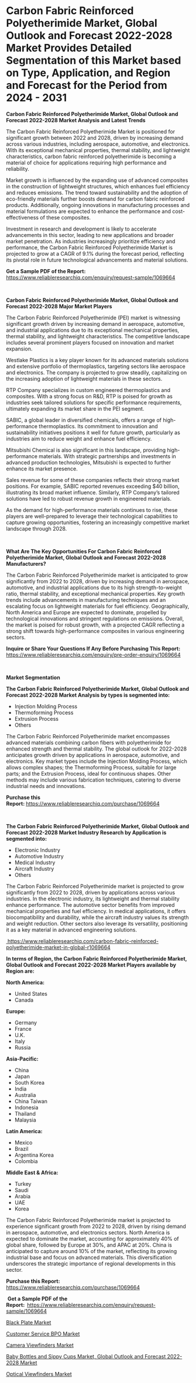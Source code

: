 <p><h1>Carbon Fabric Reinforced Polyetherimide Market, Global Outlook and Forecast 2022-2028 Market Provides Detailed Segmentation of this Market based on Type, Application, and Region and Forecast for the Period from 2024 - 2031</h1></p><p><strong>Carbon Fabric Reinforced Polyetherimide Market, Global Outlook and Forecast 2022-2028 Market Analysis and Latest Trends</strong></p>
<p><p>The Carbon Fabric Reinforced Polyetherimide Market is positioned for significant growth between 2022 and 2028, driven by increasing demand across various industries, including aerospace, automotive, and electronics. With its exceptional mechanical properties, thermal stability, and lightweight characteristics, carbon fabric reinforced polyetherimide is becoming a material of choice for applications requiring high performance and reliability. </p><p>Market growth is influenced by the expanding use of advanced composites in the construction of lightweight structures, which enhances fuel efficiency and reduces emissions. The trend toward sustainability and the adoption of eco-friendly materials further boosts demand for carbon fabric reinforced products. Additionally, ongoing innovations in manufacturing processes and material formulations are expected to enhance the performance and cost-effectiveness of these composites.</p><p>Investment in research and development is likely to accelerate advancements in this sector, leading to new applications and broader market penetration. As industries increasingly prioritize efficiency and performance, the Carbon Fabric Reinforced Polyetherimide Market is projected to grow at a CAGR of 9.1% during the forecast period, reflecting its pivotal role in future technological advancements and material solutions.</p></p>
<p><strong>Get a Sample PDF of the Report:&nbsp;</strong> <a href="https://www.reliableresearchiq.com/enquiry/request-sample/1069664">https://www.reliableresearchiq.com/enquiry/request-sample/1069664</a></p>
<p>&nbsp;</p>
<p><strong>Carbon Fabric Reinforced Polyetherimide Market, Global Outlook and Forecast 2022-2028 Major Market Players</strong></p>
<p><p>The Carbon Fabric Reinforced Polyetherimide (PEI) market is witnessing significant growth driven by increasing demand in aerospace, automotive, and industrial applications due to its exceptional mechanical properties, thermal stability, and lightweight characteristics. The competitive landscape includes several prominent players focused on innovation and market expansion.</p><p>Westlake Plastics is a key player known for its advanced materials solutions and extensive portfolio of thermoplastics, targeting sectors like aerospace and electronics. The company is projected to grow steadily, capitalizing on the increasing adoption of lightweight materials in these sectors.</p><p>RTP Company specializes in custom engineered thermoplastics and composites. With a strong focus on R&D, RTP is poised for growth as industries seek tailored solutions for specific performance requirements, ultimately expanding its market share in the PEI segment.</p><p>SABIC, a global leader in diversified chemicals, offers a range of high-performance thermoplastics. Its commitment to innovation and sustainability initiatives positions it well for future growth, particularly as industries aim to reduce weight and enhance fuel efficiency.</p><p>Mitsubishi Chemical is also significant in this landscape, providing high-performance materials. With strategic partnerships and investments in advanced production technologies, Mitsubishi is expected to further enhance its market presence.</p><p>Sales revenue for some of these companies reflects their strong market positions. For example, SABIC reported revenues exceeding $40 billion, illustrating its broad market influence. Similarly, RTP Company’s tailored solutions have led to robust revenue growth in engineered materials.</p><p>As the demand for high-performance materials continues to rise, these players are well-prepared to leverage their technological capabilities to capture growing opportunities, fostering an increasingly competitive market landscape through 2028.</p></p>
<p>&nbsp;</p>
<p><strong>What Are The Key Opportunities For Carbon Fabric Reinforced Polyetherimide Market, Global Outlook and Forecast 2022-2028 Manufacturers?</strong></p>
<p><p>The Carbon Fabric Reinforced Polyetherimide market is anticipated to grow significantly from 2022 to 2028, driven by increasing demand in aerospace, automotive, and industrial applications due to its high strength-to-weight ratio, thermal stability, and exceptional mechanical properties. Key growth trends include advancements in manufacturing techniques and an escalating focus on lightweight materials for fuel efficiency. Geographically, North America and Europe are expected to dominate, propelled by technological innovations and stringent regulations on emissions. Overall, the market is poised for robust growth, with a projected CAGR reflecting a strong shift towards high-performance composites in various engineering sectors.</p></p>
<p><strong>Inquire or Share Your Questions If Any Before Purchasing This Report:</strong> <a href="https://www.reliableresearchiq.com/enquiry/pre-order-enquiry/1069664">https://www.reliableresearchiq.com/enquiry/pre-order-enquiry/1069664</a></p>
<p>&nbsp;</p>
<p><strong>Market Segmentation</strong></p>
<p><strong>The Carbon Fabric Reinforced Polyetherimide Market, Global Outlook and Forecast 2022-2028 Market Analysis by types is segmented into:</strong></p>
<p><ul><li>Injection Molding Process</li><li>Thermoforming Process</li><li>Extrusion Process</li><li>Others</li></ul></p>
<p><p>The Carbon Fabric Reinforced Polyetherimide market encompasses advanced materials combining carbon fibers with polyetherimide for enhanced strength and thermal stability. The global outlook for 2022-2028 anticipates growth driven by applications in aerospace, automotive, and electronics. Key market types include the Injection Molding Process, which allows complex shapes; the Thermoforming Process, suitable for large parts; and the Extrusion Process, ideal for continuous shapes. Other methods may include various fabrication techniques, catering to diverse industrial needs and innovations.</p></p>
<p><strong>Purchase this Report:&nbsp;</strong><a href="https://www.reliableresearchiq.com/purchase/1069664">https://www.reliableresearchiq.com/purchase/1069664</a></p>
<p>&nbsp;</p>
<p><strong>The Carbon Fabric Reinforced Polyetherimide Market, Global Outlook and Forecast 2022-2028 Market Industry Research by Application is segmented into:</strong></p>
<p><ul><li>Electronic Industry</li><li>Automotive Industry</li><li>Medical Industry</li><li>Aircraft Industry</li><li>Others</li></ul></p>
<p><p>The Carbon Fabric Reinforced Polyetherimide market is projected to grow significantly from 2022 to 2028, driven by applications across various industries. In the electronic industry, its lightweight and thermal stability enhance performance. The automotive sector benefits from improved mechanical properties and fuel efficiency. In medical applications, it offers biocompatibility and durability, while the aircraft industry values its strength and weight reduction. Other sectors also leverage its versatility, positioning it as a key material in advanced engineering solutions.</p></p>
<p><a href="https://www.reliableresearchiq.com/carbon-fabric-reinforced-polyetherimide-market-in-global-r1069664">&nbsp;https://www.reliableresearchiq.com/carbon-fabric-reinforced-polyetherimide-market-in-global-r1069664</a></p>
<p><strong>In terms of Region, the Carbon Fabric Reinforced Polyetherimide Market, Global Outlook and Forecast 2022-2028 Market Players available by Region are:</strong></p>
<p>
    <p> <strong> North America: </strong>
        <ul>
            <li>United States</li>
            <li>Canada</li>
        </ul>
        </p> 
    <p> <strong> Europe: </strong>
        <ul>
            <li>Germany</li>
            <li>France</li>
            <li>U.K.</li>
            <li>Italy</li>
            <li>Russia</li>
        </ul>
        </p> 
    <p> <strong> Asia-Pacific: </strong>
        <ul>
            <li>China</li>
            <li>Japan</li>
            <li>South Korea</li>
            <li>India</li>
            <li>Australia</li>
            <li>China Taiwan</li>
            <li>Indonesia</li>
            <li>Thailand</li>
            <li>Malaysia</li>
        </ul>
        </p> 
    <p> <strong> Latin America: </strong>
        <ul>
            <li>Mexico</li>
            <li>Brazil</li>
            <li>Argentina Korea</li>
            <li>Colombia</li>
        </ul>
        </p> 
    <p> <strong> Middle East & Africa: </strong>
        <ul>
            <li>Turkey</li>
            <li>Saudi</li>
            <li>Arabia</li>
            <li>UAE</li>
            <li>Korea</li>
        </ul>
    </p>
    </p>
<p><p>The Carbon Fabric Reinforced Polyetherimide market is projected to experience significant growth from 2022 to 2028, driven by rising demand in aerospace, automotive, and electronics sectors. North America is expected to dominate the market, accounting for approximately 40% of global share, followed by Europe at 30%, and APAC at 20%. China is anticipated to capture around 10% of the market, reflecting its growing industrial base and focus on advanced materials. This diversification underscores the strategic importance of regional developments in this sector.</p></p>
<p><strong>Purchase this Report: </strong><a href="https://www.reliableresearchiq.com/purchase/1069664">https://www.reliableresearchiq.com/purchase/1069664</a></p>
<p>&nbsp;<strong>Get a Sample PDF of the Report:&nbsp;&nbsp;</strong><a href="https://www.reliableresearchiq.com/enquiry/request-sample/1069664">https://www.reliableresearchiq.com/enquiry/request-sample/1069664</a></p>
<p><strong></strong></p>
<p><p><a href="https://issuu.com/reportprime-2/docs/black-plate-market-size-2030.pptx_5137915e687201">Black Plate Market</a></p><p><a href="https://www.linkedin.com/pulse/analyzing-customer-service-bpo-market-dynamics-growth-jo3qe?trackingId=S0N8HmCESTa45HVtlB3zBQ%3D%3D">Customer Service BPO Market</a></p><p><a href="https://medium.com/@marynelson695/the-global-camera-viewfinders-market-is-a-dynamic-and-growing-industry-090c130e5bdb">Camera Viewfinders Market</a></p><p><a href="https://github.com/jeffreybishop26/Market-Research-Report-List-1/blob/main/baby-bottles-and-sippy-cups-market-global-outlook-and-forecast-2022-2028-market.md">Baby Bottles and Sippy Cups Market, Global Outlook and Forecast 2022-2028 Market</a></p><p><a href="https://medium.com/@marynelson695/the-optical-viewfinders-market-is-anticipated-to-experience-significant-growth-with-a-projected-5b3b1f6ab22a">Optical Viewfinders Market</a></p></p>